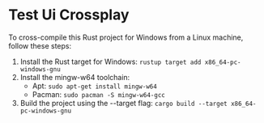 # Test Ui Crossplay

To cross-compile this Rust project for Windows from a Linux machine, follow these steps:

1. Install the Rust target for Windows: `rustup target add x86_64-pc-windows-gnu`
2. Install the mingw-w64 toolchain:
    - Apt: `sudo apt-get install mingw-w64`
    - Pacman: `sudo pacman -S mingw-w64-gcc`
3. Build the project using the --target flag: `cargo build --target x86_64-pc-windows-gnu`
